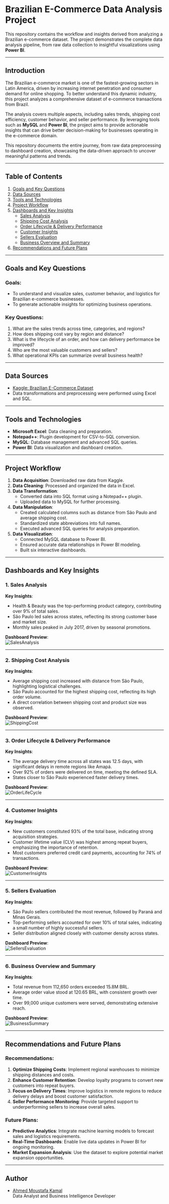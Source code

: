 # Brazilian E-Commerce Data Analysis Project

This repository contains the workflow and insights derived from analyzing a Brazilian e-commerce dataset. The project demonstrates the complete data analysis pipeline, from raw data collection to insightful visualizations using **Power BI**.

---

## Introduction

The Brazilian e-commerce market is one of the fastest-growing sectors in Latin America, driven by increasing internet penetration and consumer demand for online shopping. To better understand this dynamic industry, this project analyzes a comprehensive dataset of e-commerce transactions from Brazil. 

The analysis covers multiple aspects, including sales trends, shipping cost efficiency, customer behavior, and seller performance. By leveraging tools such as **MySQL** and **Power BI**, the project aims to provide actionable insights that can drive better decision-making for businesses operating in the e-commerce domain. 

This repository documents the entire journey, from raw data preprocessing to dashboard creation, showcasing the data-driven approach to uncover meaningful patterns and trends.

---

## Table of Contents

1. [Goals and Key Questions](#goals-and-key-questions)
2. [Data Sources](#data-sources)
3. [Tools and Technologies](#tools-and-technologies)
4. [Project Workflow](#project-workflow)
5. [Dashboards and Key Insights](#dashboards-and-key-insights)
   - [Sales Analysis](#sales-analysis)
   - [Shipping Cost Analysis](#shipping-cost-analysis)
   - [Order Lifecycle & Delivery Performance](#order-lifecycle--delivery-performance)
   - [Customer Insights](#customer-insights)
   - [Sellers Evaluation](#sellers-evaluation)
   - [Business Overview and Summary](#business-overview-and-summary)
6. [Recommendations and Future Plans](#recommendations-and-future-plans)

---

## Goals and Key Questions

### Goals:
- To understand and visualize sales, customer behavior, and logistics for Brazilian e-commerce businesses.
- To generate actionable insights for optimizing business operations.

### Key Questions:
1. What are the sales trends across time, categories, and regions?
2. How does shipping cost vary by region and distance?
3. What is the lifecycle of an order, and how can delivery performance be improved?
4. Who are the most valuable customers and sellers?
5. What operational KPIs can summarize overall business health?

---

## Data Sources

- [Kaggle: Brazilian E-Commerce Dataset](https://www.kaggle.com/datasets/olistbr/brazilian-ecommerce)
- Data transformations and preprocessing were performed using Excel and SQL.

---

## Tools and Technologies

- **Microsoft Excel**: Data cleaning and preparation.
- **Notepad++**: Plugin development for CSV-to-SQL conversion.
- **MySQL**: Database management and advanced SQL queries.
- **Power BI**: Data visualization and dashboard creation.

---

## Project Workflow

1. **Data Acquisition**: Downloaded raw data from Kaggle.
2. **Data Cleaning**: Processed and organized the data in Excel.
3. **Data Transformation**:
   - Converted data into SQL format using a Notepad++ plugin.
   - Uploaded data to MySQL for further processing.
4. **Data Manipulation**:
   - Created calculated columns such as distance from São Paulo and average shipping cost.
   - Standardized state abbreviations into full names.
   - Executed advanced SQL queries for analysis preparation.
5. **Data Visualization**:
   - Connected MySQL database to Power BI.
   - Ensured accurate data relationships in Power BI modeling.
   - Built six interactive dashboards.

---

## Dashboards and Key Insights

### 1. Sales Analysis

**Key Insights**:
- Health & Beauty was the top-performing product category, contributing over 9% of total sales.
- São Paulo led sales across states, reflecting its strong customer base and market size.
- Monthly sales peaked in July 2017, driven by seasonal promotions.

**Dashboard Preview**:  
![SalesAnalysis](Dashboards/SalesAnalysis.jpg)

---

### 2. Shipping Cost Analysis

**Key Insights**:
- Average shipping cost increased with distance from São Paulo, highlighting logistical challenges.
- São Paulo accounted for the highest shipping cost, reflecting its high order volume.
- A direct correlation between shipping cost and product size was observed.

**Dashboard Preview**:  
![ShippingCost](Dashboards/ShippingCost.jpg)

---

### 3. Order Lifecycle & Delivery Performance

**Key Insights**:
- The average delivery time across all states was 12.5 days, with significant delays in remote regions like Amapá.
- Over 92% of orders were delivered on time, meeting the defined SLA.
- States closer to São Paulo experienced faster delivery times.

**Dashboard Preview**:  
![OrderLifeCycle](Dashboards/OrderLifeCycle.jpg)

---

### 4. Customer Insights

**Key Insights**:
- New customers constituted 93% of the total base, indicating strong acquisition strategies.
- Customer lifetime value (CLV) was highest among repeat buyers, emphasizing the importance of retention.
- Most customers preferred credit card payments, accounting for 74% of transactions.

**Dashboard Preview**:  
![CustomerInsights](Dashboards/CustomerInsights.jpg)

---

### 5. Sellers Evaluation

**Key Insights**:
- São Paulo sellers contributed the most revenue, followed by Paraná and Minas Gerais.
- Top-performing sellers accounted for over 10% of total sales, indicating a small number of highly successful sellers.
- Seller distribution aligned closely with customer density across states.

**Dashboard Preview**:  
![SellersEvaluation](Dashboards/SellersEvaluation.jpg)

---

### 6. Business Overview and Summary

**Key Insights**:
- Total revenue from 112,650 orders exceeded 15.8M BRL.
- Average order value stood at 120.65 BRL, with consistent growth over time.
- Over 99,000 unique customers were served, demonstrating extensive reach.

**Dashboard Preview**:  
![BusinessSummary](Dashboards/BusinessSummary.jpg)

---

## Recommendations and Future Plans

### Recommendations:
1. **Optimize Shipping Costs**: Implement regional warehouses to minimize shipping distances and costs.
2. **Enhance Customer Retention**: Develop loyalty programs to convert new customers into repeat buyers.
3. **Focus on Delivery Times**: Improve logistics in remote regions to reduce delivery delays and boost customer satisfaction.
4. **Seller Performance Monitoring**: Provide targeted support to underperforming sellers to increase overall sales.

### Future Plans:
- **Predictive Analytics**: Integrate machine learning models to forecast sales and logistics requirements.
- **Real-Time Dashboards**: Enable live data updates in Power BI for ongoing monitoring.
- **Market Expansion Analysis**: Use the dataset to explore potential market expansion opportunities.

---

## Author

- [Ahmed Moustafa Kamal](https://github.com/ahmedmoustafa31)  
  Data Analyst and Business Intelligence Developer
